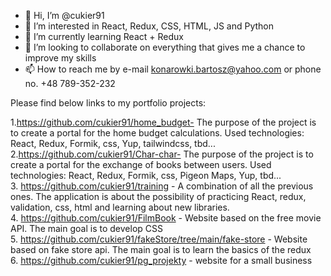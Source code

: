 - 👋 Hi, I’m @cukier91
- 👀 I’m interested in React, Redux, CSS, HTML, JS and Python
- 🌱 I’m currently learning React + Redux
- 💞️ I’m looking to collaborate on everything that gives me a chance to improve my skills 
- 📫 How to reach me by e-mail konarowki.bartosz@yahoo.com or phone no. +48 789-352-232

Please find below links to my portfolio projects: 

1.https://github.com/cukier91/home_budget- The purpose of the project is to create a portal for the home budget calculations. Used technologies: React, Redux, Formik, css, Yup, tailwindcss, tbd... <br>
2.https://github.com/cukier91/Char-char- The purpose of the project is to create a portal for the exchange of books between users. Used technologies: React, Redux, Formik, css, Pigeon Maps, Yup, tbd... <br>
3. https://github.com/cukier91/training - A combination of all the previous ones. The application is about the possibility of practicing React, redux, validation, css, html and learning about new libraries.<br>
4. https://github.com/cukier91/FilmBook - Website based on the free movie API. The main goal is to develop CSS<br>
5. https://github.com/cukier91/fakeStore/tree/main/fake-store - Website based on fake store api. The main goal is to learn the basics of the redux<br>
6. https://github.com/cukier91/pg_projekty - website for a small business<br>



<!---
cukier91/cukier91 is a ✨ special ✨ repository because its `README.md` (this file) appears on your GitHub profile.
You can click the Preview link to take a look at your changes.
--->
